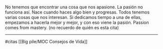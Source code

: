 No tenemos que encontrar una cosa que nos apasione. La pasión no funciona así. Nace cuando haces algo bien y progresas. 
Todos tenemos varias cosas que nos interesan. Si dedicamos tiempo a una de ellas, empezamos a hacerla mejor y mejor, y con eso viene la pasión. Passion comes from mastery. (no recuerdo de quién es esta cita)

---
#citas [[Big pile/MOC Consejos de Vida]]